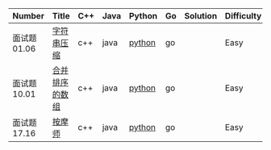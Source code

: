 ﻿| Number | Title | C++ | Java | Python | Go | Solution | Difficulty 
|---| --- | --- | --- | --- | --- | --- | --- |
|面试题 01.06|[字符串压缩](https://leetcode-cn.com/problems/compress-string-lcci/)|c++|java|[python](./01.06.字符串压缩/compress-string-lcci.py)|go||Easy|
|面试题 10.01|[合并排序的数组](https://leetcode-cn.com/problems/sorted-merge-lcci/)|c++|java|[python](./10.01.合并排序的数组/sorted-merge-lcci.py)|go||Easy|
|面试题 17.16|[按摩师](https://leetcode-cn.com/problems/the-masseuse-lcci/)|c++|java|[python](./17.16.按摩师/the-masseuse-lcci.py)|go||Easy|
























